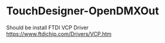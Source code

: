 # TouchDesigner-OpenDMXOut

Should be install FTDI VCP Driver https://www.ftdichip.com/Drivers/VCP.htm